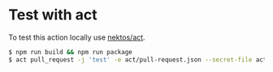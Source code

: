 # Test with act

To test this action locally use [nektos/act](https://github.com/nektos/act).

```bash
$ npm run build && npm run package
$ act pull_request -j 'test' -e act/pull-request.json --secret-file act/local.secrets
```
